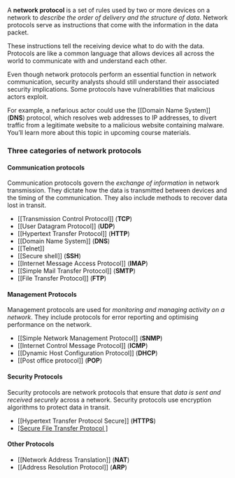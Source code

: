 
A **network protocol** is a set of rules used by two or more devices on a network to *describe the order of delivery and the structure of data*. Network protocols serve as instructions that come with the information in the data packet. 

These instructions tell the receiving device what to do with the data. Protocols are like a common language that allows devices all across the world to communicate with and understand each other.

Even though network protocols perform an essential function in network communication, security analysts should still understand their associated security implications. Some protocols have vulnerabilities that malicious actors exploit. 

For example, a nefarious actor could use the [[Domain Name System]] (**DNS**) protocol, which resolves web addresses to IP addresses, to divert traffic from a legitimate website to a malicious website containing malware. You’ll learn more about this topic in upcoming course materials. 

### Three categories of network protocols

#### Communication protocols

Communication protocols govern the *exchange of information* in network transmission. They dictate how the data is transmitted between devices and the timing of the communication. They also include methods to recover data lost in transit.

- [[Transmission Control Protocol]] (**TCP**) 
- [[User Datagram Protocol]] (**UDP**)
- [[Hypertext Transfer Protocol]] (**HTTP**)
- [[Domain Name System]] (**DNS**) 
- [[Telnet]]
- [[Secure shell]] (**SSH**)
- [[Internet Message Access Protocol]] (**IMAP**)
- [[Simple Mail Transfer Protocol]] (**SMTP**)
- [[File Transfer Protocol]] (**FTP**)
#### Management Protocols

Management protocols are used for *monitoring and managing activity on a network*. They include protocols for error reporting and optimising performance on the network.

- [[Simple Network Management Protocol]] (**SNMP**)
- [[Internet Control Message Protocol]] (**ICMP**)
- [[Dynamic Host Configuration Protocol]] (**DHCP**)
- [[Post office protocol]] (**POP**)

#### Security Protocols

Security protocols are network protocols that ensure that *data is sent and received securely* across a network. Security protocols use encryption algorithms to protect data in transit.

- [[Hypertext Transfer Protocol Secure]] (**HTTPS**)
- [[Secure File Transfer Protocol ]](**SFTP**)

#### Other Protocols

- [[Network Address Translation]] (**NAT**)
- [[Address Resolution Protocol]] (**ARP**)
